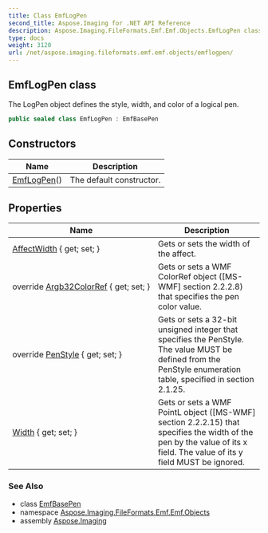 ```yaml
---
title: Class EmfLogPen
second_title: Aspose.Imaging for .NET API Reference
description: Aspose.Imaging.FileFormats.Emf.Emf.Objects.EmfLogPen class. The LogPen object defines the style width and color of a logical pen
type: docs
weight: 3120
url: /net/aspose.imaging.fileformats.emf.emf.objects/emflogpen/
---
```

## EmfLogPen class

The LogPen object defines the style, width, and color of a logical pen.

```csharp
public sealed class EmfLogPen : EmfBasePen
```

## Constructors

| Name | Description |
| --- | --- |
| [EmfLogPen](emflogpen/)() | The default constructor. |

## Properties

| Name | Description |
| --- | --- |
| [AffectWidth](../../aspose.imaging.fileformats.emf.emf.objects/emflogpen/affectwidth/) { get; set; } | Gets or sets the width of the affect. |
| override [Argb32ColorRef](../../aspose.imaging.fileformats.emf.emf.objects/emflogpen/argb32colorref/) { get; set; } | Gets or sets a WMF ColorRef object ([MS-WMF] section 2.2.2.8) that specifies the pen color value. |
| override [PenStyle](../../aspose.imaging.fileformats.emf.emf.objects/emflogpen/penstyle/) { get; set; } | Gets or sets a 32-bit unsigned integer that specifies the PenStyle. The value MUST be defined from the PenStyle enumeration table, specified in section 2.1.25. |
| [Width](../../aspose.imaging.fileformats.emf.emf.objects/emflogpen/width/) { get; set; } | Gets or sets a WMF PointL object ([MS-WMF] section 2.2.2.15) that specifies the width of the pen by the value of its x field. The value of its y field MUST be ignored. |

### See Also

* class [EmfBasePen](../emfbasepen/)
* namespace [Aspose.Imaging.FileFormats.Emf.Emf.Objects](../../aspose.imaging.fileformats.emf.emf.objects/)
* assembly [Aspose.Imaging](../../)


